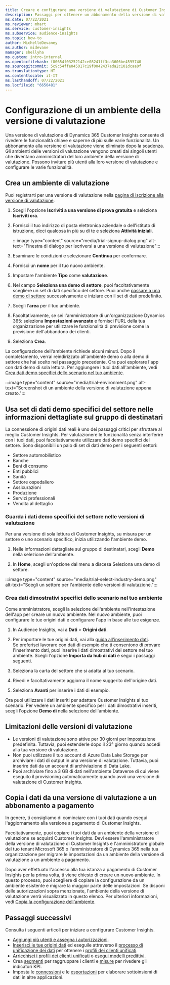 ```yaml
---
title: Creare e configurare una versione di valutazione di Customer Insights
description: Passaggi per ottenere un abbonamento della versione di valutazione per Dynamics 365 Customer Insights e configurarlo.
ms.date: 07/22/2021
ms.reviewer: mhart
ms.service: customer-insights
ms.subservice: audience-insights
ms.topic: how-to
author: MichelleDevaney
ms.author: midevane
manager: shellyha
ms.custom: intro-internal
ms.openlocfilehash: f80654f03252142ce08241ff3ca3606be4595740
ms.sourcegitcommit: 5c9c54ffe045017c19f0042437ada2c101dcaa0f
ms.translationtype: HT
ms.contentlocale: it-IT
ms.lasthandoff: 07/22/2021
ms.locfileid: "6650481"
---
```

# <a name="set-up-a-trial-environment"></a>Configurazione di un ambiente della versione di valutazione 

Una versione di valutazione di Dynamics 365 Customer Insights consente di rivedere le funzionalità chiave e saperne di più sulle varie funzionalità. Un abbonamento alla versione di valutazione viene eliminato dopo la scadenza. Gli ambienti delle versioni di valutazione vengono creati dai singoli utenti che diventano amministratori del loro ambiente della versione di valutazione. Possono invitare più utenti alla loro versione di valutazione e configurare le varie funzionalità.

## <a name="create-a-trial-environment"></a>Crea un ambiente di valutazione

Puoi registrarti per una versione di valutazione nella [pagina di iscrizione alla versione di valutazione](https://dynamics.microsoft.com/get-started/free-trial/?appname=customerinsights). 

1. Scegli l'opzione **Iscriviti a una versione di prova gratuita** e seleziona **Iscriviti ora**.

1. Fornisci il tuo indirizzo di posta elettronica aziendale o dell'istituto di istruzione, dicci qualcosa in più su di te e seleziona **Attività iniziali**.

   :::image type="content" source="media/trial-signup-dialog.png" alt-text="Finestra di dialogo per iscriversi a una versione di valutazione":::

1. Esaminare le condizioni e selezionare **Continua** per confermare.

1. Fornisci un **nome** per il tuo nuovo ambiente. 

1. Impostare l'ambiente **Tipo** come **valutazione**.

1. Nel campo **Seleziona una demo di settore**, puoi facoltativamente scegliere un set di dati specifico del settore. Puoi anche [passare a una demo di settore](#use-industry-specific-demo-data-sets-in-audience-insights) successivamente e iniziare con il set di dati predefinito.

1. Scegli l'**area** per il tuo ambiente.

1. Facoltativamente, se sei l'amministratore di un'organizzazione Dynamics 365: seleziona **Impostazioni avanzate** e fornisci l'URL della tua organizzazione per utilizzare le funzionalità di previsione come la previsione dell'abbandono dei clienti. 

1. Seleziona **Crea**. 

La configurazione dell'ambiente richiede alcuni minuti. Dopo il completamento, verrai reindirizzato all'ambiente demo o alla demo di settore che hai scelto nel passaggio precedente. Ora puoi esplorare l'app con dati demo di sola lettura. Per aggiungere i tuoi dati all'ambiente, vedi [Crea dati demo specifici dello scenario nel tuo ambiente](#create-scenario-specific-demo-data-in-your-own-environment).

:::image type="content" source="media/trial-environment.png" alt-text="Screenshot di un ambiente della versione di valutazione appena creato.":::

## <a name="use-industry-specific-demo-data-sets-in-audience-insights"></a>Usa set di dati demo specifici del settore nelle informazioni dettagliate sul gruppo di destinatari

La connessione di origini dati reali è uno dei passaggi critici per sfruttare al meglio Customer Insights. Per valutazionere le funzionalità senza interferire con i tuoi dati, puoi facoltativamente utilizzare dati demo specifici del settore. Sono disponibili un paio di set di dati demo per i seguenti settori: 

-   Settore automobilistico
-   Banche
-   Beni di consumo
-   Enti pubblici
-   Sanità
-   Settore ospedaliero
-   Assicurazioni
-   Produzione
-   Servizi professionali
-   Vendita al dettaglio

### <a name="see-industry-specific-demo-data-in-trials"></a>Guarda i dati demo specifici del settore nelle versioni di valutazione

Per una versione di sola lettura di Customer Insights, su misura per un settore o uno scenario specifico, inizia utilizzando l'ambiente demo. 
 
1.  Nelle informazioni dettagliate sul gruppo di destinatari, scegli **Demo** nella selezione dell'ambiente.

2.  In **Home**, scegli un'opzione dal menu a discesa Seleziona una demo di settore.

:::image type="content" source="media/trial-select-industry-demo.png" alt-text="Scegli un settore per l'ambiente delle versioni di valutazione.":::

### <a name="create-scenario-specific-demo-data-in-your-own-environment"></a>Crea dati dimostrativi specifici dello scenario nel tuo ambiente

Come amministratore, scegli la selezione dell'ambiente nell'intestazione dell'app per creare un nuovo ambiente. Nel nuovo ambiente, puoi configurare le tue origini dati e configurare l'app in base alle tue esigenze. 

1.  In Audience Insights, vai a **Dati** > **Origini dati**.

2.  Per importare le tue origini dati, vai alla [guida all'inserimento dati](data-sources.md).     
   Se preferisci lavorare con dati di esempio che ti consentono di provare l'inserimento dati, puoi inserire i dati dimostrativi del settore nel tuo ambiente. Scegli l'opzione **Importa da hub di dati** e segui i passaggi seguenti.

3.  Seleziona la carta del settore che si adatta al tuo scenario. 

4.  Rivedi e facoltativamente aggiorna il nome suggerito dell'origine dati. 

5.  Seleziona **Avanti** per inserire i dati di esempio. 

Ora puoi utilizzare i dati inseriti per adattare Customer Insights al tuo scenario. Per vedere un ambiente specifico per i dati dimostrativi inseriti, scegli l'opzione **Demo di <Industry>** nella selezione dell'ambiente.

## <a name="limitations-in-trials"></a>Limitazioni delle versioni di valutazione

- Le versioni di valutazione sono attive per 30 giorni per impostazione predefinita. Tuttavia, puoi estenderle dopo il 23° giorno quando accedi alla tua versione di valutazione.
- Non puoi utilizzare il tuo account di Azure Data Lake Storage per archiviare i dati di output in una versione di valutazione. Tuttavia, puoi inserire dati da un account di archiviazione di Data Lake.
- Puoi archiviare fino a 3 GB di dati nell'ambiente Dataverse di cui viene eseguito il provisioning automaticamente quando avvii una versione di valutazione di Customer Insights.

## <a name="copy-data-from-a-trial-to-a-paid-subscription"></a>Copia i dati da una versione di valutazione a un abbonamento a pagamento

In genere, ti consigliamo di cominciare con i tuoi dati quando esegui l'aggiornamento alla versione a pagamento di Customer Insights. 

Facoltativamente, puoi copiare i tuoi dati da un ambiente della versione di valutazione se acquisti Customer Insights. Devi essere l'amministratore della versione di valutazione di Customer Insights e l'amministratore globale del tuo tenant Microsoft 365 o l'amministratore di Dynamics 365 nella tua organizzazione per migrare le impostazioni da un ambiente della versione di valutazione a un ambiente a pagamento. 

Dopo aver effettuato l'accesso alla tua istanza a pagamento di Customer Insights per la prima volta, ti viene chiesto di creare un nuovo ambiente. In questo processo, puoi scegliere di copiare la configurazione da un ambiente esistente e migrare la maggior parte delle impostazioni. Se disponi delle autorizzazioni sopra menzionate, l'ambiente della versione di valutazione verrà visualizzato in questo elenco. Per ulteriori informazioni, vedi [Copia la configurazione dell'ambiente](manage-environments.md#copy-the-environment-configuration).

## <a name="next-steps"></a>Passaggi successivi

Consulta i seguenti articoli per iniziare a configurare Customer Insights. 

- [Aggiungi più utenti e assegna i autorizzazioni](permissions.md).
- [Inserisci le tue origini dati](data-sources.md) ed eseguile attraverso il [processo di unificazione dei dati](data-unification.md) per ottenere i [profili dei clienti unificati](customer-profiles.md).
- [Arricchisci i profili dei clienti unificati](enrichment-hub.md) o [esegui modelli predittivi](predictions-overview.md).
- Crea [segmenti](segments.md) per raggruppare i clienti e [misure](measures.md) per rivedere gli indicatori KPI.
- Imposta le [connessioni](connections.md) e le [esportazioni](export-destinations.md) per elaborare sottoinsiemi di dati in altre applicazioni.